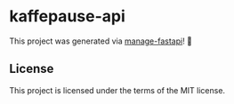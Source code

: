# kaffepause-api

This project was generated via [manage-fastapi](https://ycd.github.io/manage-fastapi/)! :tada:

## License

This project is licensed under the terms of the MIT license.
